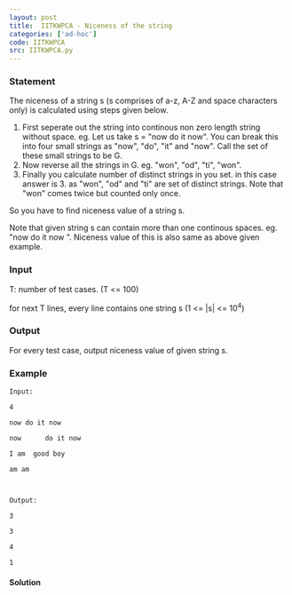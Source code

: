 ```yaml
---
layout: post
title:  IITKWPCA - Niceness of the string
categories: ['ad-hoc']
code: IITKWPCA
src: IITKWPCA.py
---
```


### **Statement**

The niceness of a string s (s comprises of a-z, A-Z and space characters only)
is calculated using steps given below.

  1. First seperate out the string into continous non zero length string without space. eg. Let us take s = "now do it now". You can break this into four small strings as "now", "do", "it" and "now". Call the set of these small strings to be G.
  2. Now reverse all the strings in G. eg. "won", "od", "ti", "won".
  3. Finally you calculate number of distinct strings in you set. in this case answer is 3. as "won", "od" and "ti" are set of distinct strings. Note that "won" comes twice but counted only once.

So you have to find niceness value of a string s.

Note that given string s can contain more than one continous spaces. eg. "now
do it now ". Niceness value of this is also same as above given example.

### Input

T: number of test cases. (T <= 100)

for next T lines, every line contains one string s (1 <= |s| <=
10<sup>4</sup>)

### Output

For every test case, output niceness value of given string s.

### Example

    
    
    Input:
    4
    now do it now
    now      do it now
    I am  good boy
    am am
    
    Output:
    3
    3
    4
    1



#### **Solution**



